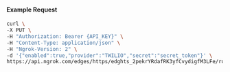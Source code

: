 <!-- Code generated for API Clients. DO NOT EDIT. -->

#### Example Request

```bash
curl \
-X PUT \
-H "Authorization: Bearer {API_KEY}" \
-H "Content-Type: application/json" \
-H "Ngrok-Version: 2" \
-d '{"enabled":true,"provider":"TWILIO","secret":"secret_token"}' \
https://api.ngrok.com/edges/https/edghts_2pekrYRdafRK3yfCvydigfM3LFe/routes/edghtsrt_2pekra7sPq2LK2e1tZdzhEWnfmj/webhook_verification
```
